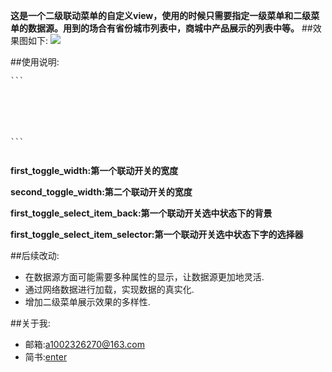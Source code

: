 **这是一个二级联动菜单的自定义view，使用的时候只需要指定一级菜单和二级菜单的数据源。用到的场合有省份城市列表中，商城中产品展示的列表中等。**
##效果图如下:
   ![](http://upload-images.jianshu.io/upload_images/2528336-d832be2e96986f6a.gif?imageMogr2/auto-orient/strip)
   
##使用说明:  
   <pre><code>```<resources>
    <declare-styleable name="DoubleToggleView">
        <attr name="first_toggle_width" format="dimension" />
        <attr name="second_toggle_width" format="dimension" />
        <attr name="first_toggle_select_item_back" format="color" />
        <attr name="first_toggle_select_item_selector" format="reference" />
    </declare-styleable>
</resources>```
   </code></pre>
   
   **first_toggle_width:第一个联动开关的宽度**
   
   **second_toggle_width:第二个联动开关的宽度**
   
   **first_toggle_select_item_back:第一个联动开关选中状态下的背景**
   
   **first_toggle_select_item_selector:第一个联动开关选中状态下字的选择器**
   
   ##后续改动: 
   - 在数据源方面可能需要多种属性的显示，让数据源更加地灵活.
   - 通过网络数据进行加载，实现数据的真实化.
   - 增加二级菜单展示效果的多样性.
   
   ##关于我:
   - 邮箱:a1002326270@163.com
   - 简书:[enter](http://www.jianshu.com/users/7b186b7247c1)
   
   
   
